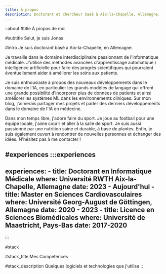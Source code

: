 ```yaml
---
title: À propos
description: Doctorant et chercheur basé à Aix-la-Chapelle, Allemagne. Avec une expérience dans le domaine interdisciplinaire de l'informatique médicale, j'utilise des méthodes avancées d'apprentissage automatique et d'intelligence artificielle pour faire progresser la science et améliorer les soins aux patients.
---
```


::about
#title
À propos de moi

#subtitle
Salut, je suis Jonas

#intro
Je suis doctorant basé à Aix-la-Chapelle, en Allemagne.

Je travaille dans le domaine interdisciplinaire passionnant de l'informatique médicale. J'utilise des méthodes avancées d'apprentissage automatique / intelligence artificielle pour faire des progrès scientifiques qui pourraient éventuellement aider à améliorer les soins aux patients.

Je suis enthousiaste à propos des nouveaux développements dans le domaine de l'IA, en particulier les grands modèles de langage qui offrent une grande possibilité d'incorporer plus de données de patients et ainsi améliorer les systèmes ML dans les environnements cliniques. Sur mon blog, j'aimerais partager mes projets et parler des derniers développements dans le domaine de l'IA en médecine.

Dans mon temps libre, j'adore faire du sport. Je joue au football pour une équipe locale, j'aime courir et aller à la salle de sport. Je suis aussi passionné par une nutrition saine et durable, à base de plantes. Enfin, je suis également ouvert à rencontrer de nouvelles personnes et échanger des idées. N'hésitez pas à me contacter !

#experiences
  :::experiences
  ---
  experiences:
    - title: Doctorant en Informatique Médicale
      where: Université RWTH Aix-la-Chapelle, Allemagne
      date: 2023 - Aujourd'hui
    - title: Master en Sciences Cardiovasculaires
      where: Université Georg-August de Göttingen, Allemagne
      date: 2020 - 2023
    - title: Licence en Sciences Biomédicales
      where: Université de Maastricht, Pays-Bas
      date: 2017-2020
  ---
  :::

#stack

#stack_title
Mes Compétences

#stack_description
Quelques logiciels et technologies que j'utilise
::